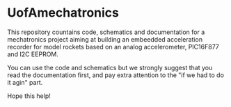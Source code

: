 # UofAmechatronics
This repository countains code, schematics and documentation for a mechatronics project aiming at building an
embeedded acceleration recorder for model rockets based on an analog accelerometer, PIC16F877 and I2C EEPROM.

You can use the code and schematics but we strongly suggest that you read the documentation first, and pay
extra attention to the "if we had to do it agin" part.

Hope this help!
